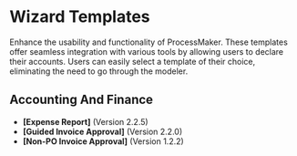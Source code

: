 # Wizard Templates
Enhance the usability and functionality of ProcessMaker. These templates offer seamless integration with various tools by allowing users to declare their accounts. Users can easily select a template of their choice, eliminating the need to go through the modeler.
## Accounting And Finance
- **[Expense Report]** (Version 2.2.5)
- **[Guided Invoice Approval]** (Version 2.2.0)
- **[Non-PO Invoice Approval]** (Version 1.2.2)
